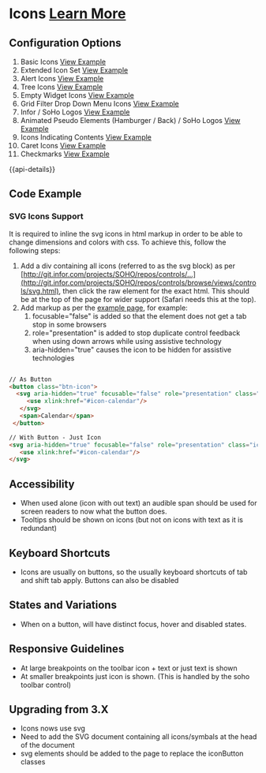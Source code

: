 # Icons  [Learn More](#)

## Configuration Options

1. Basic Icons [View Example]( ../components/icons/example-index)
2. Extended Icon Set [View Example]( ../components/icons/example-extended)
3. Alert Icons [View Example]( ../components/alerts/example-index)
4. Tree Icons [View Example]( ../components/icons/example-tree)
5. Empty Widget Icons [View Example]( ../components/icons/example-empty-widgets)
6. Grid Filter Drop Down Menu Icons [View Example]( ../components/icons/example-filter-dropdown)
7. Infor / SoHo Logos [View Example]( ../components/icons/example-logos)
8. Animated Pseudo Elements (Hamburger / Back) / SoHo Logos [View Example]( ../components/icons/example-pseudo-elements)
9. Icons Indicating Contents [View Example]( ../components/icons/example-full-style)
10. Caret Icons [View Example]( ../components/icons/example-caret)
11. Checkmarks [View Example]( ../components/icons/example-checks)

{{api-details}}

## Code Example

### SVG Icons Support

It is required to inline the svg icons in html markup in order to be able to change dimensions and colors with css. To achieve this, follow the following steps:

1.  Add a div containing all icons (referred to as the svg block) as per [http://git.infor.com/projects/SOHO/repos/controls/...](http://git.infor.com/projects/SOHO/repos/controls/browse/views/controls/svg.html), then click the raw element for the exact html. This should be at the top of the page for wider support (Safari needs this at the top).
2.  Add markup as per the [example page]( ../components/icons/example-index), for example:
    1.  focusable="false" is added so that the element does not get a tab stop in some browsers
    2.  role="presentation" is added to stop duplicate control feedback when using down arrows while using assistive technology
    3.  aria-hidden="true" causes the icon to be hidden for assistive technologies


```html

// As Button
<button class="btn-icon">
  <svg aria-hidden="true" focusable="false" role="presentation" class="icon">
     <use xlink:href="#icon-calendar"/>
   </svg>
   <span>Calendar</span>
 </button>

// With Button - Just Icon
<svg aria-hidden="true" focusable="false" role="presentation" class="icon" >
   <use xlink:href="#icon-calendar"/>
</svg>


```

## Accessibility

-   When used alone (icon with out text) an audible span should be used for screen readers to now what the button does.
-   Tooltips should be shown on icons (but not on icons with text as it is redundant)

## Keyboard Shortcuts

-   Icons are usually on buttons, so the usually keyboard shortcuts of tab and shift tab apply. Buttons can also be disabled

## States and Variations

-   When on a button, will have distinct focus, hover and disabled states.

## Responsive Guidelines

-   At large breakpoints on the toolbar icon + text or just text is shown
-   At smaller breakpoints just icon is shown. (This is handled by the soho toolbar control)

## Upgrading from 3.X

-   Icons nows use svg
-   Need to add the SVG document containing all icons/symbals at the head of the document
-   svg elements should be added to the page to replace the iconButton classes
